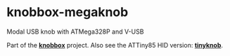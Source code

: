# knobbox-megaknob
Modal USB knob with ATMega328P and V-USB

Part of the **[knobbox](https://github.com/spro/knobbox)** project. Also see the ATTiny85 HID version: **[tinyknob](https://github.com/spro/knobbox-tinyknob)**.
